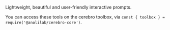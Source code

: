 Lightweight, beautiful and user-friendly interactive prompts.

You can access these tools on the cerebro toolbox, via `const { toolbox } = require('@anolilab/cerebro-core')`.
